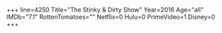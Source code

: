 +++
line=4250
Title="The Stinky & Dirty Show"
Year=2016
Age="all"
IMDb="7.1"
RottenTomatoes=""
Netflix=0
Hulu=0
PrimeVideo=1
Disney=0
+++


